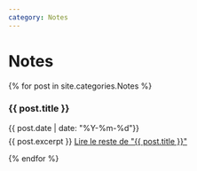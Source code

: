 ```yaml
---
category: Notes
---
```



<h1>Notes</h1>
<div class="posts">
  {% for post in site.categories.Notes %}
   <article class="post">

   <h3 style="margin-bottom:0">
   
   {{ post.title }}
      </h3>
      <div class="date">
        {{ post.date | date: "%Y-%m-%d"}}
      </div>
           <p style="margin-top: .5em;">
        {{ post.excerpt }} <a href="{{ site.baseurl }}{{ post.url }}" class="read-more"><span class="fa fa-arrow-right"></span> Lire le reste de "{{ post.title }}"</a>
      </p>


   </article>
    
  {% endfor %}
</div>
